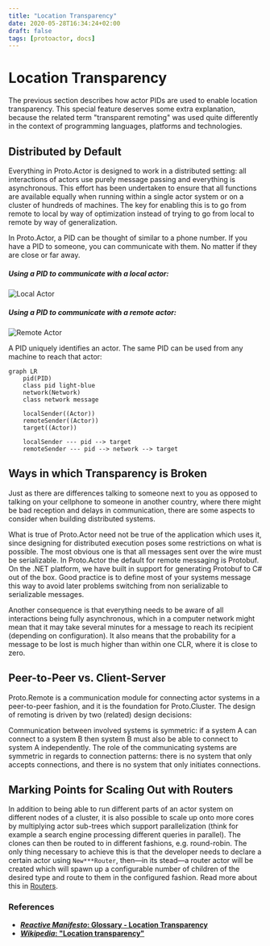 ```yaml
---
title: "Location Transparency"
date: 2020-05-28T16:34:24+02:00
draft: false
tags: [protoactor, docs]
---
```


# Location Transparency

The previous section describes how actor PIDs are used to enable location transparency. This special feature deserves some extra explanation, because the related term "transparent remoting" was used quite differently in the context of programming languages, platforms and technologies.

## Distributed by Default

Everything in Proto.Actor is designed to work in a distributed setting: all interactions of actors use purely message passing and everything is asynchronous. This effort has been undertaken to ensure that all functions are available equally when running within a single actor system or on a cluster of hundreds of machines. The key for enabling this is to go from remote to local by way of optimization instead of trying to go from local to remote by way of generalization.

In Proto.Actor, a PID can be thought of similar to a phone number.
If you have a PID to someone, you can communicate with them.
No matter if they are close or far away.

##### Using a PID to communicate with a local actor:
![Local Actor](images/actor-local.png)

##### Using a PID to communicate with a remote actor:
![Remote Actor](images/actor-remote.png)

A PID uniquely identifies an actor. The same PID can be used from any machine to reach that actor:

```mermaid
graph LR
    pid(PID)
    class pid light-blue
    network(Network)
    class network message

    localSender((Actor))
    remoteSender((Actor))
    target((Actor))

    localSender --- pid --> target
    remoteSender --- pid --> network --> target
```

## Ways in which Transparency is Broken

Just as there are differences talking to someone next to you as opposed to talking on your cellphone to someone in another country, where there might be bad reception and delays in communication, there are some aspects to consider when building distributed systems.

What is true of Proto.Actor need not be true of the application which uses it, since designing for distributed execution poses some restrictions on what is possible. The most obvious one is that all messages sent over the wire must be serializable.
In Proto.Actor the default for remote messaging is Protobuf.
On the .NET platform, we have built in support for generating Protobuf to C# out of the box.
Good practice is to define most of your systems message this way to avoid later problems switching from non serializable to serializable messages.

Another consequence is that everything needs to be aware of all interactions being fully asynchronous, which in a computer network might mean that it may take several minutes for a message to reach its recipient (depending on configuration). It also means that the probability for a message to be lost is much higher than within one CLR, where it is close to zero.

## Peer-to-Peer vs. Client-Server

Proto.Remote is a communication module for connecting actor systems in a peer-to-peer fashion, and it is the foundation for Proto.Cluster. The design of remoting is driven by two (related) design decisions:

Communication between involved systems is symmetric: if a system A can connect to a system B then system B must also be able to connect to system A independently.
The role of the communicating systems are symmetric in regards to connection patterns: there is no system that only accepts connections, and there is no system that only initiates connections.


## Marking Points for Scaling Out with Routers

In addition to being able to run different parts of an actor system on different nodes of a cluster, it is also possible to scale up onto more cores by multiplying actor sub-trees which support parallelization (think for example a search engine processing different queries in parallel). The clones can then be routed to in different fashions, e.g. round-robin. The only thing necessary to achieve this is that the developer needs to declare a certain actor using `New***Router`, then—in its stead—a router actor will be created which will spawn up a configurable number of children of the desired type and route to them in the configured fashion.
Read more about this in [Routers](routers.md).

### References

* **[*Reactive Manifesto*: Glossary - Location Transparency](http://www.reactivemanifesto.org/glossary#Location-Transparency)**
* **[*Wikipedia*: "Location transparency"](http://en.wikipedia.org/wiki/Location_transparency)**
